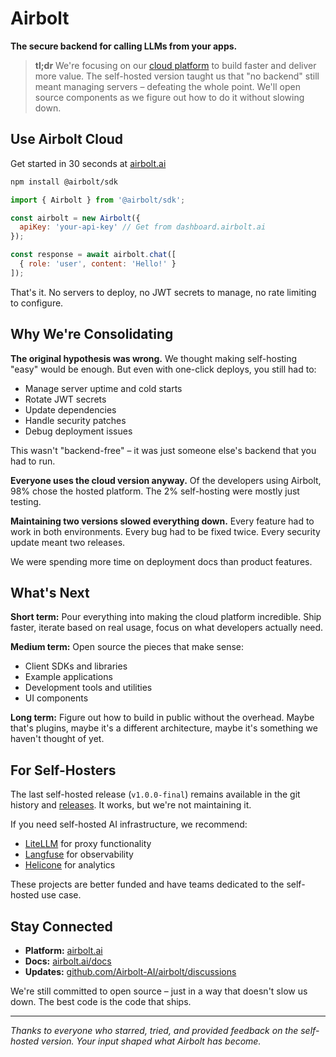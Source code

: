 # Airbolt

**The secure backend for calling LLMs from your apps.**

> **tl;dr** We're focusing on our [cloud platform](https://www.airbolt.ai) to build faster and deliver more value. The self-hosted version taught us that "no backend" still meant managing servers – defeating the whole point. We'll open source components as we figure out how to do it without slowing down.

## Use Airbolt Cloud

Get started in 30 seconds at [airbolt.ai](https://www.airbolt.ai)

```bash
npm install @airbolt/sdk
```

```javascript
import { Airbolt } from '@airbolt/sdk';

const airbolt = new Airbolt({
  apiKey: 'your-api-key' // Get from dashboard.airbolt.ai
});

const response = await airbolt.chat([
  { role: 'user', content: 'Hello!' }
]);
```

That's it. No servers to deploy, no JWT secrets to manage, no rate limiting to configure.

## Why We're Consolidating

**The original hypothesis was wrong.** We thought making self-hosting "easy" would be enough. But even with one-click deploys, you still had to:
- Manage server uptime and cold starts
- Rotate JWT secrets
- Update dependencies
- Handle security patches
- Debug deployment issues

This wasn't "backend-free" – it was just someone else's backend that you had to run.

**Everyone uses the cloud version anyway.** Of the developers using Airbolt, 98% chose the hosted platform. The 2% self-hosting were mostly just testing.

**Maintaining two versions slowed everything down.** Every feature had to work in both environments. Every bug had to be fixed twice. Every security update meant two releases.

We were spending more time on deployment docs than product features.

## What's Next

**Short term:** Pour everything into making the cloud platform incredible. Ship faster, iterate based on real usage, focus on what developers actually need.

**Medium term:** Open source the pieces that make sense:
- Client SDKs and libraries
- Example applications
- Development tools and utilities
- UI components

**Long term:** Figure out how to build in public without the overhead. Maybe that's plugins, maybe it's a different architecture, maybe it's something we haven't thought of yet.

## For Self-Hosters

The last self-hosted release (`v1.0.0-final`) remains available in the git history and [releases](https://github.com/Airbolt-AI/airbolt/releases/tag/v1.0.0-final). It works, but we're not maintaining it.

If you need self-hosted AI infrastructure, we recommend:
- [LiteLLM](https://github.com/BerriAI/litellm) for proxy functionality
- [Langfuse](https://github.com/langfuse/langfuse) for observability
- [Helicone](https://github.com/Helicone/helicone) for analytics

These projects are better funded and have teams dedicated to the self-hosted use case.

## Stay Connected

- **Platform:** [airbolt.ai](https://www.airbolt.ai)
- **Docs:** [airbolt.ai/docs](https://www.airbolt.ai/docs)
- **Updates:** [github.com/Airbolt-AI/airbolt/discussions](https://github.com/Airbolt-AI/airbolt/discussions)

We're still committed to open source – just in a way that doesn't slow us down. The best code is the code that ships.

---

*Thanks to everyone who starred, tried, and provided feedback on the self-hosted version. Your input shaped what Airbolt has become.*